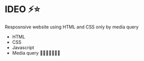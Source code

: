 # IDEO ⚡⭐
Resposnsive website using HTML and CSS only by media query
<br>
- HTML <br>
- CSS
- Javascript
- Media query
🔳🔳🔳🔳🔳🔳🔳
